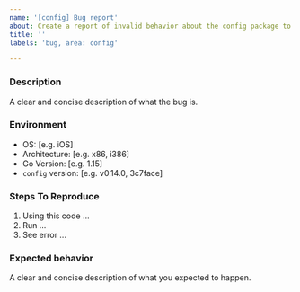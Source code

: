 ```yaml
---
name: '[config] Bug report'
about: Create a report of invalid behavior about the config package to help us improve
title: ''
labels: 'bug, area: config'

---
```


### Description

A clear and concise description of what the bug is.

### Environment

- OS: [e.g. iOS]
- Architecture: [e.g. x86, i386]
- Go Version: [e.g. 1.15]
- `config` version: [e.g. v0.14.0, 3c7face]

### Steps To Reproduce

1. Using this code ...
2. Run ...
3. See error ...

### Expected behavior

A clear and concise description of what you expected to happen.
